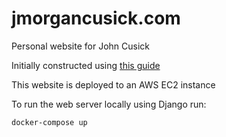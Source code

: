 # jmorgancusick.com
Personal website for John Cusick

Initially constructed using [this guide](https://docs.docker.com/compose/django/)

This website is deployed to an AWS EC2 instance

To run the web server locally using Django run:

~~~
docker-compose up
~~~
